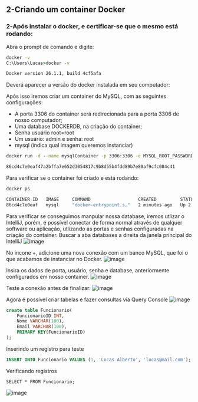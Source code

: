 ## **2-Criando um container Docker**

### **2-Após instalar o docker, e certificar-se que o mesmo está rodando:**

Abra o prompt de comando e digite:
```cmd
docker -v
C:\Users\Lucas>docker -v
```
```cmd
Docker version 26.1.1, build 4cf5afa
````

Deverá aparecer a versão do docker instalada em seu computador:

Após isso iremos criar um container do MySQL, com as seguintes configurações:

- A porta 3306 do container será redirecionada para a porta 3306 de nosso computador;
- Uma database DOCKERDB, na criação do container;
- Senha usuário root=root
- Um usuário: admin e senha: root
- mysql (indica qual imagem queremos instanciar)

```cmd
docker run -d --name mysqlContainer -p 3306:3306 -e MYSQL_ROOT_PASSWORD=root -e MYSQL_DATABASE=DOCKERDB -e MYSQL_USER=admin -e MYSQL_PASSWORD=root mysql
```
```cmd
86cd4c7e0eaf47a2bffa7e652d3054817c9b8d55b4fdd89b7e80af9cfc084c41
```

Para verificar se o container foi criado e está rodando:
```cmd
docker ps
```
```cmd
CONTAINER ID   IMAGE     COMMAND                  CREATED         STATUS         PORTS                               NAMES
86cd4c7e0eaf   mysql     "docker-entrypoint.s…"   2 minutes ago   Up 2 minutes   0.0.0.0:3306->3306/tcp, 33060/tcp   mysqlContainer
```

Para verificar se conseguimos manpular nossa database, iremos utlizar o IntelliJ, porém, é possível conectar de forma normal através de qualquer software ou aplicação, utlizando as portas e senhas configuradas na criação do container.
Buscar a aba databases a direita da janela principal do IntelliJ
![image](https://github.com/lschlestein/docker/assets/103784532/3c0a59cf-f05a-41d6-80ed-f3c78a15fa3f)

No incone +, adicione uma nova conexão com um banco MySQL, que foi o que acabamos de instanciar no Docker.
![image](https://github.com/lschlestein/docker/assets/103784532/aade848d-a0a7-44bf-b291-83d467792ace)

Insira os dados de porta, usuário, senha e database, anteriormente configurados em nosso container.
![image](https://github.com/lschlestein/docker/assets/103784532/80bbf635-31e8-4534-8cf3-de3a4108a0e9)

Teste a conexão antes de finalizar:
![image](https://github.com/lschlestein/docker/assets/103784532/f7a4e45e-0c1c-4fdb-9694-aad49ccb6146)

Agora é possível criar tabelas e fazer consultas via Query Console
![image](https://github.com/lschlestein/docker/assets/103784532/91be9fb7-1386-4d36-bb0b-a24e67e92ca2)

``` sql
create table Funcionario(
    FuncionarioID INT,
    Nome VARCHAR(100),
    Email VARCHAR(100),
    PRIMARY KEY(FuncionarioID)
);
```
Inserindo um registro para teste
``` sql
INSERT INTO Funcionario VALUES (1, 'Lucas Alberto', 'lucas@mail.com');
```
Verificando registros
```
SELECT * FROM Funcionario;
```
![image](https://github.com/lschlestein/docker/assets/103784532/9eab77b1-9ffc-43ca-bc23-32e38015fff0)








